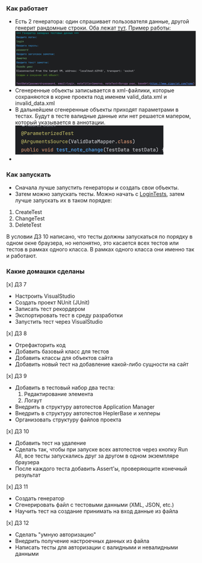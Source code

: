 ### Как работает

* Есть 2 генератора: один спрашивает пользователя данные, другой генерит рандомные строки. Оба лежат [тут](src/main/java/ru/kpfu/itis/generator/).
Пример работы:
![img_1.png](img/img_1.png)
* Сгенеренные объекты записывается в xml-файлики, которые сохраняются в корне проекта под именем valid_data.xml и invalid_data.xml
* В дальнейшем сгенеренные объекты приходят параметрами в тестах. Будут в тесте валидные данные или нет решается мапером, который указывается в аннотации.
![img.png](img/img.png)
* 

### Как запускать

* Сначала лучше запустить генераторы и создать свои объекты.
* Затем можно запускать тесты. Можно начать с [LoginTests](src/test/java/ru/kpfu/itis/test/LoginTests.java), затем лучше запускать их в таком порядке:

1. CreateTest
2. ChangeTest
3. DeleteTest

В условии ДЗ 10 написано, что тесты должны запускаться по порядку в одном окне браузера, но непонятно, 
это касается всех тестов или тестов в рамках одного класса. В рамках одного класса они именно так и работают.

### Какие домашки сделаны

[x] ДЗ 7
- Настроить VisualStudio
- Создать проект NUnit (JUnit)
- Записать тест рекордером
- Экспортировать тест в среду разработки
- Запустить тест через VisualStudio

[x] ДЗ 8

- Отрефакторить код
- Добавить базовый класс для тестов
- Добавить классы для объектов сайта
- Добавить новый тест на добавление какой-либо сущности на сайт

[x] ДЗ 9

- Добавить в тестовый набор два теста:
    1. Редактирование элемента
    2. Логаут
- Внедрить в структуру автотестов Application Manager
- Внедрить в структуру автотестов HeplerBase и хелперы
- Организовать структуру файлов проекта

[x] ДЗ 10

- Добавить тест на удаление
- Сделать так, чтобы при запуске всех автотестов через кнопку Run All, все тесты запускались друг за другом в одном экземпляре браузера
- После каждого теста добавить Assert'ы, проверяющите конечный результат

[x] ДЗ 11

- Создать генератор
- Сгенерировать файл с тестовыми данными (XML, JSON, etc.)
- Научить тест на создание принимать на вход данные из файла

[x] ДЗ 12

- Сделать "умную авторизацию"
- Внедрить получение настроечных данных из файла
- Написать тесты для авторизации с валидными и невалидными данными